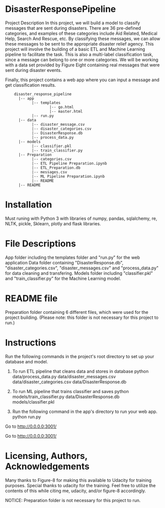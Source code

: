 # DisasterResponsePipeline

Project Description
In this project, we will build a model to classify messages that are sent during disasters. There are 36 pre-defined categories, and examples of these categories include Aid Related, Medical Help, Search And Rescue, etc. By classifying these messages, we can allow these messages to be sent to the appropriate disaster relief agency. This project will involve the building of a basic ETL and Machine Learning pipeline to facilitate the task. This is also a multi-label classification task, since a message can belong to one or more categories. We will be working with a data set provided by Figure Eight containing real messages that were sent during disaster events.

Finally, this project contains a web app where you can input a message and get classification results.

        disaster_response_pipeline
          |-- app
                |-- templates
                        |-- go.html
                        |-- master.html
                |-- run.py
          |-- data
                |-- disaster_message.csv
                |-- disaster_categories.csv
                |-- DisasterResponse.db
                |-- process_data.py
          |-- models
                |-- classifier.pkl
                |-- train_classifier.py
          |-- Preparation
                |-- categories.csv
                |-- ETL Pipeline Preparation.ipynb
                |-- ETL_Preparation.db
                |-- messages.csv
                |-- ML Pipeline Preparation.ipynb
                |-- README
          |-- README
# Installation
Must runing with Python 3 with libraries of numpy, pandas, sqlalchemy, re, NLTK, pickle, Sklearn, plotly and flask libraries.

# File Descriptions
App folder including the templates folder and "run.py" for the web application
Data folder containing "DisasterResponse.db", "disaster_categories.csv", "disaster_messages.csv" and "process_data.py" for data cleaning and transfering.
Models folder including "classifier.pkl" and "train_classifier.py" for the Machine Learning model.
# README file
Preparation folder containing 6 different files, which were used for the project building. (Please note: this folder is not necessary for this project to run.)

# Instructions
Run the following commands in the project's root directory to set up your database and model.

1) To run ETL pipeline that cleans data and stores in database python data/process_data.py data/disaster_messages.csv data/disaster_categories.csv data/DisasterResponse.db

2) To run ML pipeline that trains classifier and saves python models/train_classifier.py data/DisasterResponse.db models/classifier.pkl

3) Run the following command in the app's directory to run your web app. python run.py

Go to http://0.0.0.0:3001/

Go to http://0.0.0.0:3001/

# Licensing, Authors, Acknowledgements
Many thanks to Figure-8 for making this available to Udacity for training purposes. Special thanks to udacity for the training. Feel free to utilize the contents of this while citing me, udacity, and/or figure-8 accordingly.

NOTICE: Preparation folder is not necessary for this project to run.
